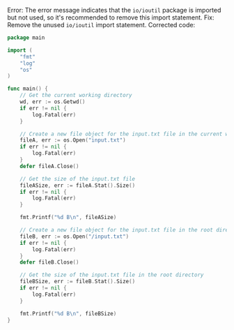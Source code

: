 Error: The error message indicates that the `io/ioutil` package is imported but not used, so it's recommended to remove this import statement.
Fix: Remove the unused `io/ioutil` import statement.
Corrected code:
```go
package main

import (
	"fmt"
	"log"
	"os"
)

func main() {
	// Get the current working directory
	wd, err := os.Getwd()
	if err != nil {
		log.Fatal(err)
	}

	// Create a new file object for the input.txt file in the current working directory
	fileA, err := os.Open("input.txt")
	if err != nil {
		log.Fatal(err)
	}
	defer fileA.Close()

	// Get the size of the input.txt file
	fileASize, err := fileA.Stat().Size()
	if err != nil {
		log.Fatal(err)
	}

	fmt.Printf("%d B\n", fileASize)

	// Create a new file object for the input.txt file in the root directory of the file system
	fileB, err := os.Open("/input.txt")
	if err != nil {
		log.Fatal(err)
	}
	defer fileB.Close()

	// Get the size of the input.txt file in the root directory
	fileBSize, err := fileB.Stat().Size()
	if err != nil {
		log.Fatal(err)
	}

	fmt.Printf("%d B\n", fileBSize)
}
```
